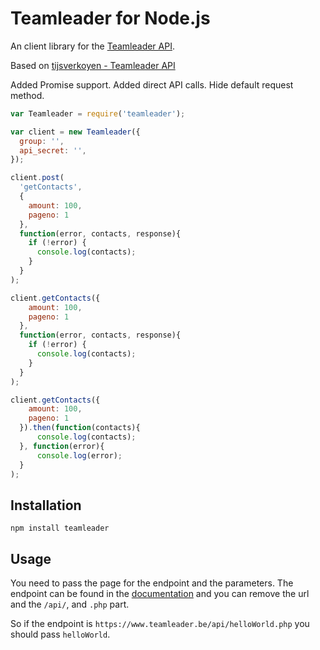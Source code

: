 # Teamleader for Node.js

An client library for the [Teamleader API](http://apidocs.teamleader.be/).

Based on [tijsverkoyen - Teamleader API](https://github.com/tijsverkoyen/node-teamleader)

Added Promise support.
Added direct API calls.
Hide default request method.

```javascript
var Teamleader = require('teamleader');

var client = new Teamleader({
  group: '',
  api_secret: '',
});

client.post(
  'getContacts', 
  {
    amount: 100,
    pageno: 1
  },
  function(error, contacts, response){
    if (!error) {
      console.log(contacts);
    }
  }
);

client.getContacts({
    amount: 100,
    pageno: 1
  },
  function(error, contacts, response){
    if (!error) {
      console.log(contacts);
    }
  }
);

client.getContacts({
    amount: 100,
    pageno: 1
  }).then(function(contacts){
      console.log(contacts);
  }, function(error){
      console.log(error);
  }
);
```

## Installation

`npm install teamleader`

## Usage

You need to pass the page for the endpoint and the parameters. The endpoint can be found in the [documentation](http://apidocs.teamleader.be/)
and you can remove the url and the `/api/`, and `.php` part.

So if the endpoint is `https://www.teamleader.be/api/helloWorld.php` you should pass `helloWorld`.
